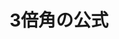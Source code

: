 ---
title: 3倍角の公式
type: card
card_instruction: 1 ターンの間、質問を 3回連続でできる。質問カードの使用は 1枚から可能、最大3枚まで。
image: card7.png
description: 
---